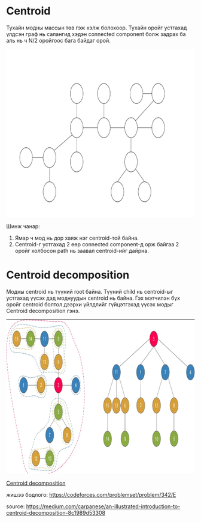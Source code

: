 # Centroid
Тухайн модны массын төв гэж хэлж болохоор.
Тухайн оройг устгахад үлдсэн граф нь салангид хэдэн connected component болж задрах ба аль нь ч N/2 оройгоос бага байдаг орой.

<img src="images/centroid.gif" width="789" height="447" />

Шинж чанар:
1. Ямар ч мод нь дор хаяж нэг centroid-той байна.
2. Centroid-г устгахад 2 өөр connected component-д орж байгаа 2 оройг холбосон path нь заавал centroid-ийг дайрна.

# Centroid  decomposition
Модны centroid нь түүний root байна. 
Түүний child нь centroid-ыг устгахад үүсэх дэд моднуудын centroid нь байна. Гэх мэтчилэн бүх оройг centroid болтол дээрхи үйлдлийг гүйцэтгэхэд үүсэх модыг Centroid decomposition гэнэ.

<img src="images/centroid_decomposition.png" width="958" height="411" />

[Centroid decomposition](images/centroid_decomposition.png)



жишээ бодлого: https://codeforces.com/problemset/problem/342/E







source: https://medium.com/carpanese/an-illustrated-introduction-to-centroid-decomposition-8c1989d53308